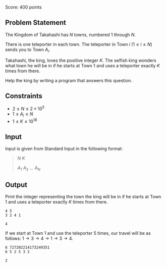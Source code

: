 Score: $400$ points

## Problem Statement

The Kingdom of Takahashi has $N$ towns, numbered $1$ through $N$.

There is one teleporter in each town. The teleporter in Town $i$ $(1 \leq i \leq N)$ sends you to Town $A_i$.

Takahashi, the king, loves the positive integer $K$. The selfish king wonders what town he will be in if he starts at Town $1$ and uses a teleporter exactly $K$ times from there.

Help the king by writing a program that answers this question.

## Constraints

- $2 \leq N \leq 2 \times 10^5$
- $1 \leq A_i \leq N$
- $1 \leq K \leq 10^{18}$

## Input

Input is given from Standard Input in the following format:

> $N$ $K$
> 
> $A_1$ $A_2$ $\dots$ $A_N$

## Output

Print the integer representing the town the king will be in if he starts at Town $1$ and uses a teleporter exactly $K$ times from there.

```input1
4 5
3 2 4 1
```

```output1
4
```

If we start at Town $1$ and use the teleporter $5$ times, our travel will be as follows: $1 \to 3 \to 4 \to 1 \to 3 \to 4$.

```input2
6 727202214173249351
6 5 2 5 3 2
```

```output2
2
```